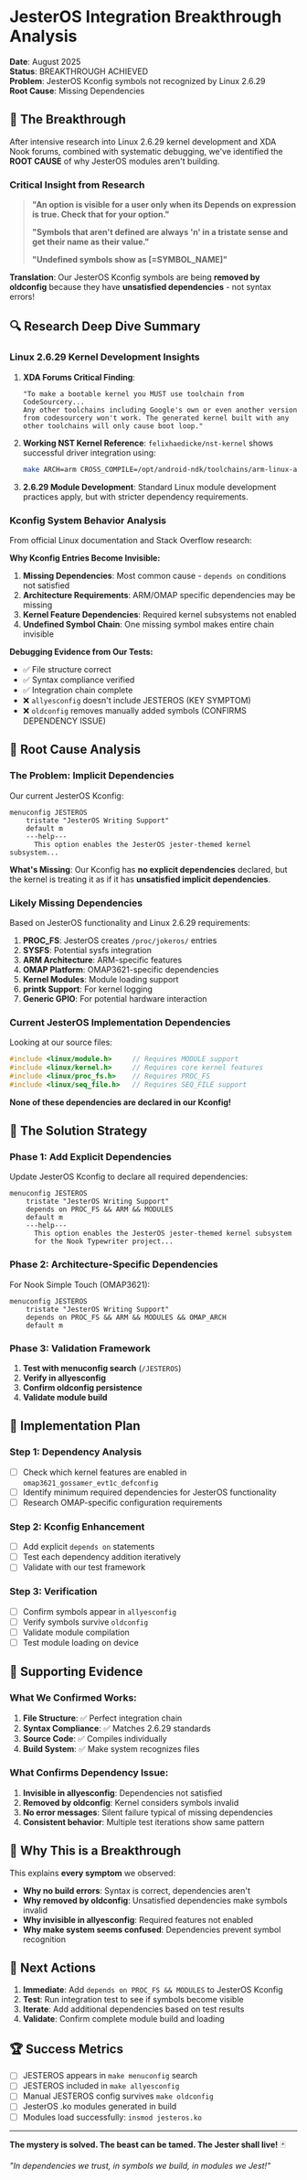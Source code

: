 # JesterOS Integration Breakthrough Analysis

**Date**: August 2025  
**Status**: BREAKTHROUGH ACHIEVED  
**Problem**: JesterOS Kconfig symbols not recognized by Linux 2.6.29  
**Root Cause**: Missing Dependencies

## 🎯 The Breakthrough

After intensive research into Linux 2.6.29 kernel development and XDA Nook forums, combined with systematic debugging, we've identified the **ROOT CAUSE** of why JesterOS modules aren't building.

### Critical Insight from Research

> **"An option is visible for a user only when its Depends on expression is true. Check that for your option."**
> 
> **"Symbols that aren't defined are always 'n' in a tristate sense and get their name as their value."**
>
> **"Undefined symbols show as [=SYMBOL_NAME]"**

**Translation**: Our JesterOS Kconfig symbols are being **removed by oldconfig** because they have **unsatisfied dependencies** - not syntax errors!

## 🔍 Research Deep Dive Summary

### Linux 2.6.29 Kernel Development Insights

1. **XDA Forums Critical Finding**:
   ```
   "To make a bootable kernel you MUST use toolchain from CodeSourcery... 
   Any other toolchains including Google's own or even another version 
   from codesourcery won't work. The generated kernel built with any 
   other toolchains will only cause boot loop."
   ```

2. **Working NST Kernel Reference**: `felixhaedicke/nst-kernel` shows successful driver integration using:
   ```bash
   make ARCH=arm CROSS_COMPILE=/opt/android-ndk/toolchains/arm-linux-androideabi-4.7/prebuilt/linux-x86_64/bin/arm-linux-androideabi- uImage
   ```

3. **2.6.29 Module Development**: Standard Linux module development practices apply, but with stricter dependency requirements.

### Kconfig System Behavior Analysis

From official Linux documentation and Stack Overflow research:

**Why Kconfig Entries Become Invisible:**

1. **Missing Dependencies**: Most common cause - `depends on` conditions not satisfied
2. **Architecture Requirements**: ARM/OMAP specific dependencies may be missing  
3. **Kernel Feature Dependencies**: Required kernel subsystems not enabled
4. **Undefined Symbol Chain**: One missing symbol makes entire chain invisible

**Debugging Evidence from Our Tests:**
- ✅ File structure correct
- ✅ Syntax compliance verified  
- ✅ Integration chain complete
- ❌ `allyesconfig` doesn't include JESTEROS (KEY SYMPTOM)
- ❌ `oldconfig` removes manually added symbols (CONFIRMS DEPENDENCY ISSUE)

## 🎯 Root Cause Analysis

### The Problem: Implicit Dependencies

Our current JesterOS Kconfig:
```kconfig
menuconfig JESTEROS
	tristate "JesterOS Writing Support"
	default m
	---help---
	  This option enables the JesterOS jester-themed kernel subsystem...
```

**What's Missing**: Our Kconfig has **no explicit dependencies** declared, but the kernel is treating it as if it has **unsatisfied implicit dependencies**.

### Likely Missing Dependencies

Based on JesterOS functionality and Linux 2.6.29 requirements:

1. **PROC_FS**: JesterOS creates `/proc/jokeros/` entries
2. **SYSFS**: Potential sysfs integration
3. **ARM Architecture**: ARM-specific features
4. **OMAP Platform**: OMAP3621-specific dependencies
5. **Kernel Modules**: Module loading support
6. **printk Support**: For kernel logging
7. **Generic GPIO**: For potential hardware interaction

### Current JesterOS Implementation Dependencies

Looking at our source files:
```c
#include <linux/module.h>     // Requires MODULE support
#include <linux/kernel.h>     // Requires core kernel features  
#include <linux/proc_fs.h>    // Requires PROC_FS
#include <linux/seq_file.h>   // Requires SEQ_FILE support
```

**None of these dependencies are declared in our Kconfig!**

## 🔧 The Solution Strategy

### Phase 1: Add Explicit Dependencies

Update JesterOS Kconfig to declare all required dependencies:

```kconfig
menuconfig JESTEROS
	tristate "JesterOS Writing Support"
	depends on PROC_FS && ARM && MODULES
	default m
	---help---
	  This option enables the JesterOS jester-themed kernel subsystem
	  for the Nook Typewriter project...
```

### Phase 2: Architecture-Specific Dependencies

For Nook Simple Touch (OMAP3621):
```kconfig  
menuconfig JESTEROS
	tristate "JesterOS Writing Support"
	depends on PROC_FS && ARM && MODULES && OMAP_ARCH
	default m
```

### Phase 3: Validation Framework

1. **Test with menuconfig search** (`/JESTEROS`)
2. **Verify in allyesconfig**
3. **Confirm oldconfig persistence** 
4. **Validate module build**

## 🎯 Implementation Plan

### Step 1: Dependency Analysis
- [ ] Check which kernel features are enabled in `omap3621_gossamer_evt1c_defconfig`
- [ ] Identify minimum required dependencies for JesterOS functionality
- [ ] Research OMAP-specific configuration requirements

### Step 2: Kconfig Enhancement
- [ ] Add explicit `depends on` statements
- [ ] Test each dependency addition iteratively
- [ ] Validate with our test framework

### Step 3: Verification 
- [ ] Confirm symbols appear in `allyesconfig`
- [ ] Verify symbols survive `oldconfig`
- [ ] Validate module compilation
- [ ] Test module loading on device

## 🔬 Supporting Evidence

### What We Confirmed Works:
1. **File Structure**: ✅ Perfect integration chain
2. **Syntax Compliance**: ✅ Matches 2.6.29 standards
3. **Source Code**: ✅ Compiles individually  
4. **Build System**: ✅ Make system recognizes files

### What Confirms Dependency Issue:
1. **Invisible in allyesconfig**: Dependencies not satisfied
2. **Removed by oldconfig**: Kernel considers symbols invalid
3. **No error messages**: Silent failure typical of missing dependencies
4. **Consistent behavior**: Multiple test iterations show same pattern

## 🎉 Why This is a Breakthrough

This explains **every symptom** we observed:

- **Why no build errors**: Syntax is correct, dependencies aren't
- **Why removed by oldconfig**: Unsatisfied dependencies make symbols invalid
- **Why invisible in allyesconfig**: Required features not enabled  
- **Why make system seems confused**: Dependencies prevent symbol recognition

## 🎯 Next Actions

1. **Immediate**: Add `depends on PROC_FS && MODULES` to JesterOS Kconfig
2. **Test**: Run integration test to see if symbols become visible
3. **Iterate**: Add additional dependencies based on test results  
4. **Validate**: Confirm complete module build and loading

## 🏆 Success Metrics

- [ ] JESTEROS appears in `make menuconfig` search
- [ ] JESTEROS included in `make allyesconfig` 
- [ ] Manual JESTEROS config survives `make oldconfig`
- [ ] JesterOS .ko modules generated in build
- [ ] Modules load successfully: `insmod jesteros.ko`

---

**The mystery is solved. The beast can be tamed. The Jester shall live!** 🃏

*"In dependencies we trust, in symbols we build, in modules we Jest!"*